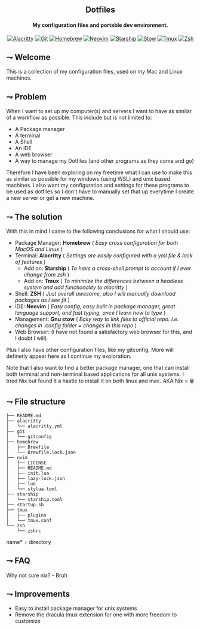 <div align="center">

## Dotfiles
#### My configuration files and portable dev environment.

[![Alacritty](https://img.shields.io/badge/Alacritty-F46D01.svg?style=for-the-badge&logoColor=white&logo=alacritty)](https://alacritty.org/)
[![Git](https://img.shields.io/badge/git-F05032.svg?style=for-the-badge&logoColor=white&logo=git)](https://git-scm.com/)
[![Homebrew](https://img.shields.io/badge/Homebrew-white.svg?style=for-the-badge&logoColor=FBB040&logo=homebrew)](https://brew.sh/)
[![Neovim](https://img.shields.io/badge/Neovim-57A143.svg?style=for-the-badge&logoColor=white&logo=neovim)](https://neovim.io/)
[![Starship](https://img.shields.io/badge/Starship-DD0B78.svg?style=for-the-badge&logoColor=white&logo=starship)](https://starship.rs/)
[![Stow](https://img.shields.io/badge/GNU_Stow-white.svg?style=for-the-badge&logoColor=black&logo=gnu)](https://www.gnu.org/software/stow/)
[![Tmux](https://img.shields.io/badge/tmux-1BB91F.svg?style=for-the-badge&logoColor=white&logo=tmux)](https://github.com/tmux/tmux)
[![Zsh](https://img.shields.io/badge/Zsh-F15A24.svg?style=for-the-badge&logoColor=white&logo=gnubash)](https://www.zsh.org/)

</div>

## ⇁  Welcome
This is a collection of my configuration files, used on my Mac and Linux machines.

## ⇁ Problem
When I want to set up my computer(s) and servers I want to have as similar of a workflow as possible. This include but is not limited to:
* A Package manager
* A terminal
* A Shell
* An IDE
* A web browser
* A way to manage my Dotfiles
(and other programs as they come and go)

Therefore I have been exploring on my freetime what I can use to make this as similar as possible for my windows (using WSL) and unix based machines.
I also want my configuration and settings for these programs to be used as dotfiles so I don't have to manually set that up everytime I create a new server or get a new machine.

## ⇁ The solution
With this in mind I came to the following conclusions for what I should use:
* Package Manager: **Homebrew** ( *Easy cross configuration for both MacOS and Linux* )
* Terminal: **Alacritty** ( *Settings are easily configured with a yml file & lack of features* )
    * Add on: **Starship** ( *To have a cross-shell prompt to account if I ever change from zsh* )
    * Add on: **Tmux** ( *To minimize the differences between a headless system and add functionality to alacritty* )
* Shell: **ZSH** ( *Just overall awesome, also I will manually download packages as I see fit* )
* IDE: **Neovim** ( *Easy config, easy built in package manager, great language support, and fast typing, once I learn how to type* )
* Management: **Gnu stow** ( *Easy way to link files to official repo. I.e. changes in .config folder = changes in this repo* )
* Web Browser: (I have not found a satisfactory web browser for this, and I doubt I will)
    
Plus I also have other configuration files, like my gitconfig. More will definetly appear here as I continue my exploration.

Note that I also want to find a better package manager, one that can install both terminal and non-terminal based applications for all unix systems. I tried Nix but found it a hastle to install it on both linux and mac. AKA Nix = 🗑️

## ⇁  File structure

```
├── README.md
├── alacritty
│   └── alacritty.yml
├── git
│   └── gitconfig
├── homebrew
│   ├── Brewfile
│   └── Brewfile.lock.json
├── nvim
│   ├── LICENSE
│   ├── README.md
│   ├── init.lua
│   ├── lazy-lock.json
│   ├── lua
│   └── stylua.toml
├── starship
│   └── starship.toml
├── startup.sh
├── tmux
│   ├── plugins
│   └── tmux.conf
└── zsh
    └── zshrc
```
name* = directory 

## ⇁ FAQ
Why not sure nix? 
\- Bruh

## ⇁ Improvements
- Easy to install package manager for unix systems
- Remove the dracula tmux extension for one with more freedom to customize
